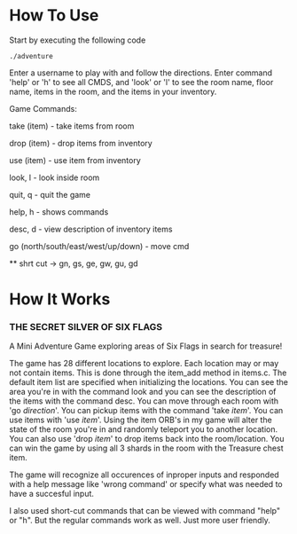 # How To Use
Start by executing the following code
```
./adventure
```

Enter a username to play with and follow the directions. Enter command 'help' or 'h' to see all CMDS, and 'look' or 'l' to see the room name, floor name, items in the room, and the items in  your inventory.

Game Commands:

take (item)    - take items from room

drop (item)    - drop items from inventory
  
use (item)     - use item from inventory
  
look, l        - look inside room

quit, q        - quit the game

help, h        - shows commands

desc, d        - view description of inventory items

go (north/south/east/west/up/down) - move cmd

** shrt cut -> gn, gs, ge, gw, gu, gd


# How It Works


### THE SECRET SILVER OF SIX FLAGS
A Mini Adventure Game exploring areas of Six Flags in search for treasure!

The game has 28 different locations to explore. Each location may or may not contain items. 
This is done through the item_add method in items.c. The default item list are specified 
when initializing the locations. You can see the area you're in with the command look 
and you can see the description of the items with the command desc. You can move through each 
room with 'go *direction*'. You can pickup items with the command 'take *item*'. You can use 
items with 'use *item*'. Using the item ORB's in my game will alter the state of the room you're 
in and randomly teleport you to another location. You can also use 'drop *item*' to drop items 
back into the room/location. You can win the game by using all 3 shards in the room with the 
Treasure chest item.

The game will recognize all occurences of inproper inputs and responded with a help message
like 'wrong command' or specify what was needed to have a succesful input.

I also used short-cut commands that can be viewed with command "help" or "h". 
But the regular commands work as well. Just more user friendly.
